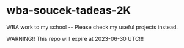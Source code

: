 # wba-soucek-tadeas-2K
WBA work to my school -- Please check my useful projects instead.

WARNING!!
This repo will expire at 2023-06-30 UTC!!!
